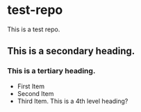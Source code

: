 # test-repo
This is a test repo.
## This is a secondary heading.
### This is a tertiary heading.
* First Item
* Second Item
* Third Item.
This is a 4th level heading?
